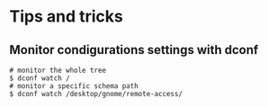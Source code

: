 # Tips and tricks

## Monitor condigurations settings with dconf

    # monitor the whole tree
    $ dconf watch /
    # monitor a specific schema path 
    $ dconf watch /desktop/gnome/remote-access/
